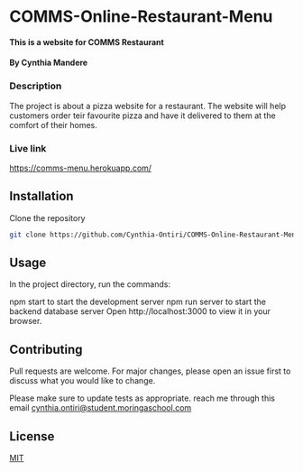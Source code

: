 # COMMS-Online-Restaurant-Menu
#### This is a website for COMMS Restaurant
#### By **Cynthia Mandere**
### Description
The project is about a pizza website for a restaurant. The website will help customers order teir favourite pizza and have it delivered to them at the comfort of their homes.

### Live link

https://comms-menu.herokuapp.com/

## Installation

Clone the repository

```bash
git clone https://github.com/Cynthia-Ontiri/COMMS-Online-Restaurant-Menu.git
```

## Usage

In the project directory, run the commands:

npm start to start the development server
npm run server to start the backend database server
Open http://localhost:3000 to view it in your browser.


## Contributing
Pull requests are welcome. For major changes, please open an issue first to discuss what you would like to change.

Please make sure to update tests as appropriate.
reach me through this email cynthia.ontiri@student.moringaschool.com
## License
[MIT](https://choosealicense.com/licenses/mit/)
